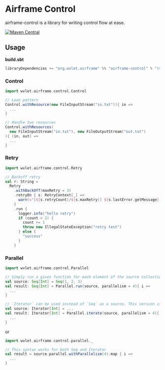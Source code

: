 Airframe Control
====

airframe-control is a library for writing control flow at ease.

[![Maven Central](https://maven-badges.herokuapp.com/maven-central/org.wvlet.airframe/airframe-control_2.12/badge.svg)](https://maven-badges.herokuapp.com/maven-central/org.wvlet.airframe/airframe-control_2.12/)

## Usage

__build.sbt__
```scala
libraryDependencies += "org.wvlet.airframe" %% "airframe-control" % "(version)"
```

### Control

```scala
import wvlet.airframe.control.Control

// Loan pattern
Control.withResource(new FileInputStream("in.txt")){ in =>
  ...
}

// Handle two resources
Control.withResources(
  new FileInputStream("in.txt"), new FileOutputStream("out.txt")
){ (in, out) =>
  ...
}
```

### Retry


```scala
import wvlet.airframe.control.Retry

// Backoff retry
val r: String =
  Retry
    .withBackOff(maxRetry = 3)
    .retryOn { s: RetryContext[_] =>
      warn(s"[${s.retryCount}/${s.maxRetry}] ${s.lastError.getMessage}. Retrying in ${s.nextWaitMillis} millis")
    }
    .run {
      logger.info("hello retry")
      if (count < 2) {
        count += 1
        throw new IllegalStateException("retry test")
      } else {
        "success"
      }
    }
```

### Parallel


```scala
import wvlet.airframe.control.Parallel

// Simply run a given function for each element of the source collection
val source: Seq[Int] = Seq(1, 2, 3)
val result: Seq[Int] = Parallel.run(source, parallelism = 4){ i =>
  ...
}

// `Iterator` can be used instead of `Seq` as a source. This version is useful to handle a very large data.
val source: Iterator[Int] = ...
val result: Iterator[Int] = Parallel.iterate(source, parallelism = 4){ i =>
  ...
}

```

or

```scala
import wvlet.airframe.control.parallel._

// This syntax works for both Seq and Iterator
val result = source.parallel.withParallelism(4).map { i =>
  ...
}
```

